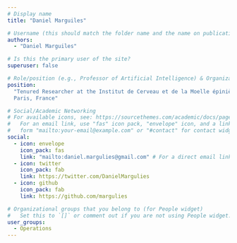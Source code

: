 ```yaml
---
# Display name
title: "Daniel Marguiles"

# Username (this should match the folder name and the name on publications)
authors:
  - "Daniel Marguiles"

# Is this the primary user of the site?
superuser: false

# Role/position (e.g., Professor of Artificial Intelligence) & Organizations/Affiliations
position:
  "Tenured Researcher at the Institut de Cerveau et de la Moelle épinière,
  Paris, France"

# Social/Academic Networking
# For available icons, see: https://sourcethemes.com/academic/docs/page-builder/#icons
#   For an email link, use "fas" icon pack, "envelope" icon, and a link in the
#   form "mailto:your-email@example.com" or "#contact" for contact widget.
social:
  - icon: envelope
    icon_pack: fas
    link: "mailto:daniel.margulies@gmail.com" # For a direct email link, use "mailto:test@example.org".
  - icon: twitter
    icon_pack: fab
    link: https://twitter.com/DanielMargulies
  - icon: github
    icon_pack: fab
    link: https://github.com/margulies

# Organizational groups that you belong to (for People widget)
#   Set this to `[]` or comment out if you are not using People widget.
user_groups:
  - Operations
---
```

